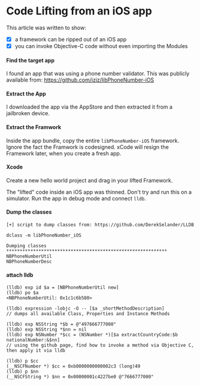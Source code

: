 # Code Lifting from an iOS app
This article was written to show:
- [x] a framework can be ripped out of an iOS app
- [x] you can invoke Objective-C code without even importing the Modules

#### Find the target app
I found an app that was using a phone number validator.  This was publicly available from:
https://github.com/iziz/libPhoneNumber-iOS

#### Extract the App
I downloaded the app via the AppStore and then extracted it from a jailbroken device.

#### Extract the Framwork
Inside the app bundle, copy the entire `libPhoneNumber-iOS` framework.  Ignore the fact the Framwork is codesigned.  xCode will resign the Framework later, when you create a fresh app.
#### Xcode
Create a new hello world project and drag in your lifted Framework.

The "lifted" code inside an iOS app was thinned.  Don't try and run this on a simulator.  Run the app in debug mode and connect `lldb`.

#### Dump the classes
```
[+] script to dump classes from: https://github.com/DerekSelander/LLDB

dclass -m libPhoneNumber_iOS

Dumping classes
************************************************************
NBPhoneNumberUtil
NBPhoneNumberDesc

```
#### attach lldb
```
(lldb) exp id $a = [NBPhoneNumberUtil new]
(lldb) po $a
<NBPhoneNumberUtil: 0x1c1c6b580>

(lldb) expression -lobjc -O -- [$a _shortMethodDescription]
// dumps all available Class, Properties and Instance Methods

(lldb) exp NSString *$b = @"497666777000"
(lldb) exp NSString *$nn = nil
(lldb) exp NSNumber *$cc = (NSNumber *)[$a extractCountryCode:$b nationalNumber:&$nn]
// using the github page, find how to invoke a method via Objective C, then apply it via lldb

(lldb) p $cc
(__NSCFNumber *) $cc = 0xb0000000000002c3 (long)49
(lldb) p $nn
(__NSCFString *) $nn = 0x00000001c4227be0 @"7666777000"
```
